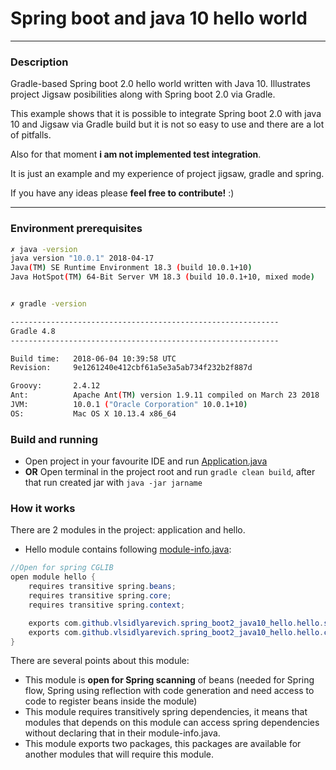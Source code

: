 # Spring boot and java 10 hello world

--- 

### Description

Gradle-based Spring boot 2.0 hello world written with Java 10. Illustrates project Jigsaw posibilities along with Spring boot 2.0 via Gradle.<p> 
This example shows that it is possible to integrate Spring boot 2.0 with java 10 and Jigsaw via Gradle build but it is not so easy to use and there are a lot of pitfalls.<p> 
Also for that moment **i am not implemented test integration**.<p>
It is just an example and my experience of project jigsaw, gradle and spring.<p>
<p>

If you have any ideas please **feel free to contribute!** :) 

--- 

### Environment prerequisites

``` bash
✗ java -version
java version "10.0.1" 2018-04-17
Java(TM) SE Runtime Environment 18.3 (build 10.0.1+10)
Java HotSpot(TM) 64-Bit Server VM 18.3 (build 10.0.1+10, mixed mode)


✗ gradle -version

------------------------------------------------------------
Gradle 4.8
------------------------------------------------------------

Build time:   2018-06-04 10:39:58 UTC
Revision:     9e1261240e412cbf61a5e3a5ab734f232b2f887d

Groovy:       2.4.12
Ant:          Apache Ant(TM) version 1.9.11 compiled on March 23 2018
JVM:          10.0.1 ("Oracle Corporation" 10.0.1+10)
OS:           Mac OS X 10.13.4 x86_64
```

### Build and running

* Open project in your favourite IDE and run [Application.java](https://github.com/vlsidlyarevich/spring-boot-java10-hello-world/blob/master/application/src/main/java/com/github/vlsidlyarevich/spring_boot2_java10_hello/application/Application.java)
* **OR** Open terminal in the project root and run ```gradle clean build```, after that run created jar with ```java -jar jarname```

### How it works

There are 2 modules in the project: application and hello.

* Hello module contains following [module-info.java](https://github.com/vlsidlyarevich/spring-boot-java10-hello-world/blob/master/hello/src/main/java/module-info.java):


```java
//Open for spring CGLIB
open module hello {
    requires transitive spring.beans;
    requires transitive spring.core;
    requires transitive spring.context;

    exports com.github.vlsidlyarevich.spring_boot2_java10_hello.hello.services;
    exports com.github.vlsidlyarevich.spring_boot2_java10_hello.hello.config;
}
``` 

There are several points about this module:
* This module is **open for Spring scanning** of beans (needed for Spring flow, Spring using reflection with code generation and need access to code to register beans inside the module)
* This module requires transitively spring dependencies, it means that modules that depends on this module can access spring dependencies without declaring that in their module-info.java.
* This module exports two packages, this packages are available for another modules that will require this module.  